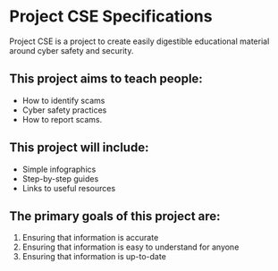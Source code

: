 # Project CSE Specifications

Project CSE is a project to create easily digestible educational material around cyber safety and security. 

## This project aims to teach people:

- How to identify scams
- Cyber safety practices
- How to report scams.

## This project will include:

- Simple infographics
- Step-by-step guides
- Links to useful resources

## The primary goals of this project are:

1. Ensuring that information is accurate
2. Ensuring that information is easy to understand for anyone
3. Ensuring that information is up-to-date
